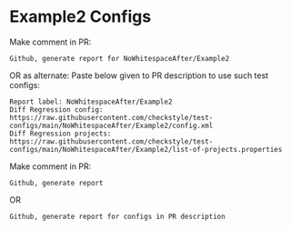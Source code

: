# Example2 Configs
Make comment in PR:
```
Github, generate report for NoWhitespaceAfter/Example2
```
OR as alternate:
Paste below given to PR description to use such test configs:
```
Report label: NoWhitespaceAfter/Example2
Diff Regression config: https://raw.githubusercontent.com/checkstyle/test-configs/main/NoWhitespaceAfter/Example2/config.xml
Diff Regression projects: https://raw.githubusercontent.com/checkstyle/test-configs/main/NoWhitespaceAfter/Example2/list-of-projects.properties
```
Make comment in PR:
```
Github, generate report
```
OR
```
Github, generate report for configs in PR description
```
